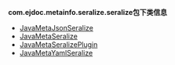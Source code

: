 
**com.ejdoc.metainfo.seralize.seralize包下类信息**


- [JavaMetaJsonSeralize](metaInfoSeralize/com/ejdoc/metainfo/seralize/seralize/JavaMetaJsonSeralize.md)  
- [JavaMetaSeralize](metaInfoSeralize/com/ejdoc/metainfo/seralize/seralize/JavaMetaSeralize.md)  
- [JavaMetaSeralizePlugin](metaInfoSeralize/com/ejdoc/metainfo/seralize/seralize/JavaMetaSeralizePlugin.md)  
- [JavaMetaYamlSeralize](metaInfoSeralize/com/ejdoc/metainfo/seralize/seralize/JavaMetaYamlSeralize.md)  
